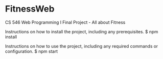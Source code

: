 # FitnessWeb
CS 546 Web Programming I Final Project - All about Fitness


Instructions on how to install the project, including any prerequisites.
$ npm install

Instructions on how to use the project, including any required commands or configuration.
$ npm start

